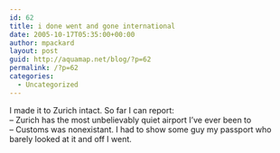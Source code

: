 ```yaml
---
id: 62
title: i done went and gone international
date: 2005-10-17T05:35:00+00:00
author: mpackard
layout: post
guid: http://aquamap.net/blog/?p=62
permalink: /?p=62
categories:
  - Uncategorized
---
```

I made it to Zurich intact. So far I can report:  
&#8211; Zurich has the most unbelievably quiet airport I&#8217;ve ever been to  
&#8211; Customs was nonexistant. I had to show some guy my passport who barely looked at it and off I went.